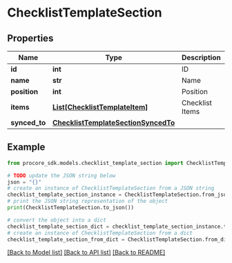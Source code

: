 # ChecklistTemplateSection


## Properties

Name | Type | Description | Notes
------------ | ------------- | ------------- | -------------
**id** | **int** | ID | [optional] 
**name** | **str** | Name | [optional] 
**position** | **int** | Position | [optional] 
**items** | [**List[ChecklistTemplateItem]**](ChecklistTemplateItem.md) | Checklist Items | [optional] 
**synced_to** | [**ChecklistTemplateSectionSyncedTo**](ChecklistTemplateSectionSyncedTo.md) |  | [optional] 

## Example

```python
from procore_sdk.models.checklist_template_section import ChecklistTemplateSection

# TODO update the JSON string below
json = "{}"
# create an instance of ChecklistTemplateSection from a JSON string
checklist_template_section_instance = ChecklistTemplateSection.from_json(json)
# print the JSON string representation of the object
print(ChecklistTemplateSection.to_json())

# convert the object into a dict
checklist_template_section_dict = checklist_template_section_instance.to_dict()
# create an instance of ChecklistTemplateSection from a dict
checklist_template_section_from_dict = ChecklistTemplateSection.from_dict(checklist_template_section_dict)
```
[[Back to Model list]](../README.md#documentation-for-models) [[Back to API list]](../README.md#documentation-for-api-endpoints) [[Back to README]](../README.md)


